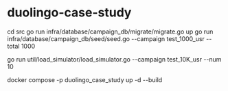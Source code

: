 # duolingo-case-study

cd src
go run infra/database/campaign_db/migrate/migrate.go up
go run infra/database/campaign_db/seed/seed.go --campaign test_1000_usr --total 1000

go run util/load_simulator/load_simulator.go --campaign test_10K_usr --num 10

docker compose -p duolingo_case_study up -d --build
